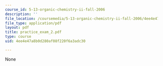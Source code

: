 ```yaml
---
course_id: 5-13-organic-chemistry-ii-fall-2006
description: ''
file_location: /coursemedia/5-13-organic-chemistry-ii-fall-2006/4ee4e47a8b0d280af08f220f6a3adc30_practice_exam_2.pdf
file_type: application/pdf
layout: pdf
title: practice_exam_2.pdf
type: course
uid: 4ee4e47a8b0d280af08f220f6a3adc30

---
```

None